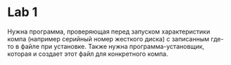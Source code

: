 # Lab 1
Нужна программа, проверяющая перед запуском характеристики компа (например серийный номер жесткого диска) с записанным где-то в файле при установке. Также нужна программа-установщик, которая и создает этот файл для конкретного компа.
